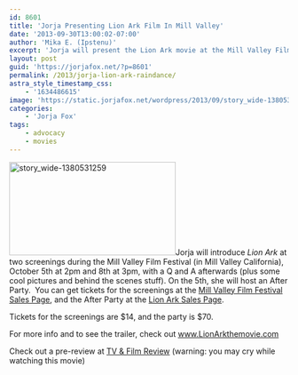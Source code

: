 ```yaml
---
id: 8601
title: 'Jorja Presenting Lion Ark Film In Mill Valley'
date: '2013-09-30T13:00:02-07:00'
author: 'Mika E. (Ipstenu)'
excerpt: 'Jorja will present the Lion Ark movie at the Mill Valley Film Festival next week.'
layout: post
guid: 'https://jorjafox.net/?p=8601'
permalink: /2013/jorja-lion-ark-raindance/
astra_style_timestamp_css:
    - '1634486615'
image: 'https://static.jorjafox.net/wordpress/2013/09/story_wide-1380531259.jpg'
categories:
    - 'Jorja Fox'
tags:
    - advocacy
    - movies
---
```


<a href="https://jorjafox.net/2013/jorja-lion-ark-raindance/story_wide-1380531259/" rel="attachment wp-att-8603"><img class="alignleft size-medium wp-image-8603" alt="story_wide-1380531259" src="//static.jorjafox.net/wordpress/2013/09/story_wide-1380531259-300x168.jpg" width="300" height="168" /></a>Jorja will introduce <em>Lion Ark</em> at two screenings during the Mill Valley Film Festival (in Mill Valley California), October 5th at 2pm and 8th at 3pm, with a Q and A afterwards (plus some cool pictures and behind the scenes stuff). On the 5th, she will host an After Party.  You can get tickets for the screenings at the <a href="http://prod3.agileticketing.net/websales/pages/info.aspx?evtinfo=62699~dc929e81-dd77-4c40-bcf3-47ec6a85c146&amp;epguid=c612d5b0-2882-4166-821c-fe5114bf8af4">Mill Valley Film Festival Sales Page</a>, and the After Party at the <a href="http://www.lionarkthemovie.com/news/jorja-fox-to-host-us-premiere-after-party/">Lion Ark Sales Page</a>.

Tickets for the screenings are $14, and the party is $70.

For more info and to see the trailer, check out <a href="http://www.lionarkthemovie.com/">www.LionArkthemovie.com</a>

Check out a pre-review at <a href="http://www.tvandfilmreview.com/2013/10/01/raindance-special-lion-ark-review/">TV &amp; Film Review</a> (warning: you may cry while watching this movie)